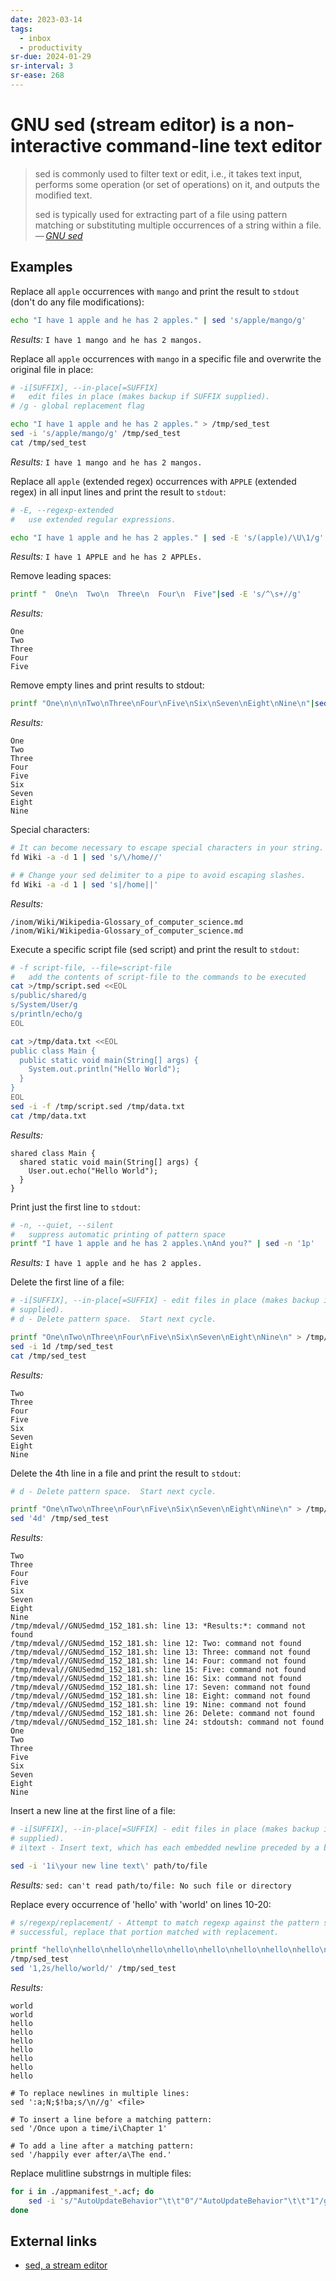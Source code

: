 ```yaml
---
date: 2023-03-14
tags:
  - inbox
  - productivity
sr-due: 2024-01-29
sr-interval: 3
sr-ease: 268
---
```


# GNU sed (stream editor) is a non-interactive command-line text editor

> sed is commonly used to filter text or edit, i.e., it takes text input,
> performs some operation (or set of operations) on it, and outputs the modified
> text.
>
> sed is typically used for extracting part of a file using pattern matching or
> substituting multiple occurrences of a string within a file.\
> — <cite>[GNU sed](https://www.gnu.org/software/sed/)</cite>

## Examples

Replace all `apple` occurrences with `mango` and print the result to `stdout`
(don't do any file modifications):
&#10;<br>
```sh
echo "I have 1 apple and he has 2 apples." | sed 's/apple/mango/g'
```

*Results:* `I have 1 mango and he has 2 mangos.`

Replace all `apple` occurrences with `mango` in a
specific file and overwrite the original file in place:

```sh
# -i[SUFFIX], --in-place[=SUFFIX]
#   edit files in place (makes backup if SUFFIX supplied).
# /g - global replacement flag

echo "I have 1 apple and he has 2 apples." > /tmp/sed_test
sed -i 's/apple/mango/g' /tmp/sed_test
cat /tmp/sed_test
```

*Results:* `I have 1 mango and he has 2 mangos.`

Replace all `apple` (extended regex) occurrences with `APPLE` (extended regex)
in all input lines and print the result to `stdout`:
&#10;<br>
```sh
# -E, --regexp-extended
#   use extended regular expressions.

echo "I have 1 apple and he has 2 apples." | sed -E 's/(apple)/\U\1/g'
```

*Results:* `I have 1 APPLE and he has 2 APPLEs.`

Remove leading spaces:

```sh
printf "  One\n  Two\n  Three\n  Four\n  Five"|sed -E 's/^\s+//g'
```

*Results:*
```
One
Two
Three
Four
Five
```

Remove empty lines and print results to stdout:

```sh
printf "One\n\n\nTwo\nThree\nFour\nFive\nSix\nSeven\nEight\nNine\n"|sed '/^$/d'
```

*Results:*
```
One
Two
Three
Four
Five
Six
Seven
Eight
Nine
```

Special characters:

```sh
# It can become necessary to escape special characters in your string.
fd Wiki -a -d 1 | sed 's/\/home//'

# # Change your sed delimiter to a pipe to avoid escaping slashes.
fd Wiki -a -d 1 | sed 's|/home||'
```

*Results:*
```
/inom/Wiki/Wikipedia-Glossary_of_computer_science.md
/inom/Wiki/Wikipedia-Glossary_of_computer_science.md
```

Execute a specific script file (sed script) and print the result to `stdout`:

```sh
# -f script-file, --file=script-file
#   add the contents of script-file to the commands to be executed
cat >/tmp/script.sed <<EOL
s/public/shared/g
s/System/User/g
s/println/echo/g
EOL

cat >/tmp/data.txt <<EOL
public class Main {
  public static void main(String[] args) {
    System.out.println("Hello World");
  }
}
EOL
sed -i -f /tmp/script.sed /tmp/data.txt
cat /tmp/data.txt
```

*Results:*
```
shared class Main {
  shared static void main(String[] args) {
    User.out.echo("Hello World");
  }
}
```

Print just the first line to `stdout`:

```sh
# -n, --quiet, --silent
#   suppress automatic printing of pattern space
printf "I have 1 apple and he has 2 apples.\nAnd you?" | sed -n '1p'
```

*Results:* `I have 1 apple and he has 2 apples.`

Delete the first line of a file:

```sh
# -i[SUFFIX], --in-place[=SUFFIX] - edit files in place (makes backup if SUFFIX
# supplied).
# d - Delete pattern space.  Start next cycle.

printf "One\nTwo\nThree\nFour\nFive\nSix\nSeven\nEight\nNine\n" > /tmp/sed_test
sed -i 1d /tmp/sed_test
cat /tmp/sed_test
```

*Results:*
```
Two
Three
Four
Five
Six
Seven
Eight
Nine
```

Delete the 4th line in a file and print the result to `stdout`:

```sh
# d - Delete pattern space.  Start next cycle.

printf "One\nTwo\nThree\nFour\nFive\nSix\nSeven\nEight\nNine\n" > /tmp/sed_test
sed '4d' /tmp/sed_test
```

*Results:*
```
Two
Three
Four
Five
Six
Seven
Eight
Nine
/tmp/mdeval//GNUSedmd_152_181.sh: line 13: *Results:*: command not found
/tmp/mdeval//GNUSedmd_152_181.sh: line 12: Two: command not found
/tmp/mdeval//GNUSedmd_152_181.sh: line 13: Three: command not found
/tmp/mdeval//GNUSedmd_152_181.sh: line 14: Four: command not found
/tmp/mdeval//GNUSedmd_152_181.sh: line 15: Five: command not found
/tmp/mdeval//GNUSedmd_152_181.sh: line 16: Six: command not found
/tmp/mdeval//GNUSedmd_152_181.sh: line 17: Seven: command not found
/tmp/mdeval//GNUSedmd_152_181.sh: line 18: Eight: command not found
/tmp/mdeval//GNUSedmd_152_181.sh: line 19: Nine: command not found
/tmp/mdeval//GNUSedmd_152_181.sh: line 26: Delete: command not found
/tmp/mdeval//GNUSedmd_152_181.sh: line 24: stdoutsh: command not found
One
Two
Three
Five
Six
Seven
Eight
Nine
```

Insert a new line at the first line of a file:

```sh
# -i[SUFFIX], --in-place[=SUFFIX] - edit files in place (makes backup if SUFFIX
# supplied).
# i\text - Insert text, which has each embedded newline preceded by a backslash.

sed -i '1i\your new line text\' path/to/file
```

*Results:* `sed: can't read path/to/file: No such file or directory`

Replace every occurrence of 'hello' with 'world' on lines 10-20:

```sh
# s/regexp/replacement/ - Attempt to match regexp against the pattern space.  If
# successful, replace that portion matched with replacement.

printf "hello\nhello\nhello\nhello\nhello\nhello\nhello\nhello\nhello\n" >\
/tmp/sed_test
sed '1,2s/hello/world/' /tmp/sed_test
```

*Results:*
```
world
world
hello
hello
hello
hello
hello
hello
hello
```

```
# To replace newlines in multiple lines:
sed ':a;N;$!ba;s/\n//g' <file>

# To insert a line before a matching pattern:
sed '/Once upon a time/i\Chapter 1'

# To add a line after a matching pattern:
sed '/happily ever after/a\The end.'
```

Replace mulitline substrngs in multiple files:

```sh
for i in ./appmanifest_*.acf; do
    sed -i 's/"AutoUpdateBehavior"\t\t"0"/"AutoUpdateBehavior"\t\t"1"/g' $i;
done
```

## External links

- [sed, a stream editor](https://www.gnu.org/software/sed/manual/sed.html)
